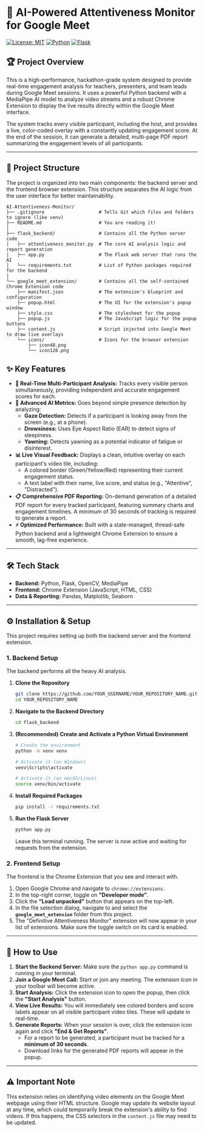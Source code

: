 # 🧠 AI-Powered Attentiveness Monitor for Google Meet

[![License: MIT](https://img.shields.io/badge/License-MIT-yellow.svg)](https://opensource.org/licenses/MIT)
[![Python](https://img.shields.io/badge/Python-3.9+-blue.svg)](https://www.python.org/)
[![Flask](https://img.shields.io/badge/Flask-2.x-green.svg)](https://flask.palletsprojects.com/)

## 🏆 Project Overview

This is a high-performance, hackathon-grade system designed to provide real-time engagement analysis for teachers, presenters, and team leads during Google Meet sessions. It uses a powerful Python backend with a MediaPipe AI model to analyze video streams and a robust Chrome Extension to display the live results directly within the Google Meet interface.

The system tracks every visible participant, including the host, and provides a live, color-coded overlay with a constantly updating engagement score. At the end of the session, it can generate a detailed, multi-page PDF report summarizing the engagement levels of all participants.

---

## 📂 Project Structure

The project is organized into two main components: the backend server and the frontend browser extension. This structure separates the AI logic from the user interface for better maintainability.

```
AI-Attentiveness-Monitor/
├── .gitignore                    # Tells Git which files and folders to ignore (like venv)
├── README.md                     # You are reading it!
│
├── flask_backend/                # Contains all the Python server code
│   ├── attentiveness_monitor.py  # The core AI analysis logic and report generation
│   ├── app.py                    # The Flask web server that runs the AI
│   └── requirements.txt          # List of Python packages required for the backend
│
└── google_meet_extension/        # Contains all the self-contained Chrome Extension code
    ├── manifest.json             # The extension's blueprint and configuration
    ├── popup.html                # The UI for the extension's popup window
    ├── style.css                 # The stylesheet for the popup
    ├── popup.js                  # The JavaScript logic for the popup buttons
    ├── content.js                # Script injected into Google Meet to draw live overlays
    └── icons/                    # Icons for the browser extension
        ├── icon48.png
        └── icon128.png
```
## ✨ Key Features

*   **🚀 Real-Time Multi-Participant Analysis:** Tracks every visible person simultaneously, providing independent and accurate engagement scores for each.
*   **🧠 Advanced AI Metrics:** Goes beyond simple presence detection by analyzing:
    *   **Gaze Detection:** Detects if a participant is looking away from the screen (e.g., at a phone).
    *   **Drowsiness:** Uses Eye Aspect Ratio (EAR) to detect signs of sleepiness.
    *   **Yawning:** Detects yawning as a potential indicator of fatigue or disinterest.
*   **📊 Live Visual Feedback:** Displays a clean, intuitive overlay on each participant's video tile, including:
    *   A colored border (Green/Yellow/Red) representing their current engagement status.
    *   A text label with their name, live score, and status (e.g., "Attentive", "Distracted").
*   **📋 Comprehensive PDF Reporting:** On-demand generation of a detailed PDF report for every tracked participant, featuring summary charts and engagement timelines. A minimum of 30 seconds of tracking is required to generate a report.
*   **⚡ Optimized Performance:** Built with a state-managed, thread-safe Python backend and a lightweight Chrome Extension to ensure a smooth, lag-free experience.

---

## 🛠️ Tech Stack

*   **Backend:** Python, Flask, OpenCV, MediaPipe
*   **Frontend:** Chrome Extension (JavaScript, HTML, CSS)
*   **Data & Reporting:** Pandas, Matplotlib, Seaborn

---

## ⚙️ Installation & Setup

This project requires setting up both the backend server and the frontend extension.

### 1. Backend Setup

The backend performs all the heavy AI analysis.

1.  **Clone the Repository**
    ```bash
    git clone https://github.com/YOUR_USERNAME/YOUR_REPOSITORY_NAME.git
    cd YOUR_REPOSITORY_NAME
    ```

2.  **Navigate to the Backend Directory**
    ```bash
    cd flask_backend
    ```

3.  **(Recommended) Create and Activate a Python Virtual Environment**
    ```bash
    # Create the environment
    python -m venv venv

    # Activate it (on Windows)
    venv\Scripts\activate

    # Activate it (on macOS/Linux)
    source venv/bin/activate
    ```

4.  **Install Required Packages**
    ```bash
    pip install -r requirements.txt
    ```

5.  **Run the Flask Server**
    ```bash
    python app.py
    ```
    Leave this terminal running. The server is now active and waiting for requests from the extension.

### 2. Frontend Setup

The frontend is the Chrome Extension that you see and interact with.

1.  Open Google Chrome and navigate to `chrome://extensions`.
2.  In the top-right corner, toggle on **"Developer mode"**.
3.  Click the **"Load unpacked"** button that appears on the top-left.
4.  In the file selection dialog, navigate to and select the **`google_meet_extension`** folder from this project.
5.  The "Definitive Attentiveness Monitor" extension will now appear in your list of extensions. Make sure the toggle switch on its card is enabled.

---

## 🚀 How to Use

1.  **Start the Backend Server:** Make sure the `python app.py` command is running in your terminal.
2.  **Join a Google Meet Call:** Start or join any meeting. The extension icon in your toolbar will become active.
3.  **Start Analysis:** Click the extension icon to open the popup, then click the **"Start Analysis"** button.
4.  **View Live Results:** You will immediately see colored borders and score labels appear on all visible participant video tiles. These will update in real-time.
5.  **Generate Reports:** When your session is over, click the extension icon again and click **"End & Get Reports"**.
    *   For a report to be generated, a participant must be tracked for a **minimum of 30 seconds**.
    *   Download links for the generated PDF reports will appear in the popup.

---

## ⚠️ Important Note

This extension relies on identifying video elements on the Google Meet webpage using their HTML structure. Google may update its website layout at any time, which could temporarily break the extension's ability to find videos. If this happens, the CSS selectors in the `content.js` file may need to be updated.
